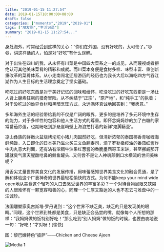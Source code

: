 ```yaml
---
title: "2019-01-15 11:27:54"
date: 2019-01-15T10:00:00+08:00
draft: false
categories: ["moments","2019","2019-01"]
tags: ["朋友圈","生活记录"]
summary: "2019-01-15 11:27:54..."
---
```


身处海外，时常经受到这样的关心：“你们在外国，没有好吃的，太可怜了。”😄😄，讲这样话的人，怕是对“好吃”有什么误解。

对于出生在四川的我，从未怀有川菜是中国四大菜系之一的成见，从而蔑视或者拒绝认可其他美味菜肴的精彩和成就。而川菜本身便是食材多样、味型丰富、重创新重改革的菜肴体系。从小走南闯北迁居游历的经历也为我长大后以海吃四方气吞江湖作为人生目标的生活理念奠定了坚实基础。

吃吃过的好吃东西是对于美好记忆的回味和缅怀，吃没吃过的好吃东西更是一场让人肾上腺素狂飙的猎奇冒险。从不纠结于“正宗”，“原产地”，和“纯手工”的执着；对于没吃过的诡异食材和黑暗烹饪方式，永远满怀真诚地回答到：“我愿意。”

多年海外生活的经验带给我的不仅是广阔的眼界，更多的是培养了多元环境中生存的能力，对于多样性的包容和他人生活方式的尊重。即怀念妈妈炒的加了白糖的家常番茄炒蛋，也期盼吃到那悬崖峭壁上海浪拍打着的新鲜‘鬼脚藤壶’。

凉山彝族的鲜嫩火盆烧烤坨坨小猪儿肉固然好吃，但清新浓郁的泰国椰香青咖喱海鲜炖饭，入口即化的日本美乃滋火炙三文鱼腩寿司，滴了罗勒橄榄油的番茄红酱炸牛肉丸意大利面，还有沾有浓稠牛油果红葱酱的香脆墨西哥玉米饼，甚至挪威那开罐就臭气熏天腥酸呛鼻的鲱鱼罐头…又何尝不是让人神魂颠倒口水横流的世间美味呢？

用舌尖丈量世界美食文化的发展传播，用味蕾感知世界美食文化的融会贯通，是了解和体验这个广袤神奇的世界最轻松愉快的方式。为何不能keep your mind wide open地从美食这个轻巧的入口去感受世界的丰富多彩？一个对待食物局限又狭隘的人很难怀有一颗宽容和善的心，同理一个仁厚又豁达的人也不忍去刁难盘中的一汪诚珍。

法国雕塑家奥古斯塔·罗丹说到：“这个世界不缺乏美，缺乏的只是发现美的眼睛。”同理，这个世界到处都是美食，只是缺乏会品尝的嘴。就像每个人所想的那样：“我妈妈做的饭特别好吃！”那么吃到“别人妈妈”做的饭的时候，也要由衷地说一句：“好吃！”才对呀！[愉快]

图：黎巴嫩特色“披萨”——Chicken and Cheese Ajeen

![Media 1](/Moments/photos/2019-01-15/201901151127540.jpg)

